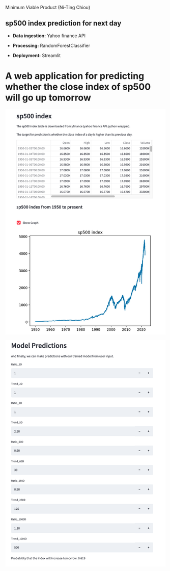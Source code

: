 Minimum Viable Product (Ni-Ting Chiou)

##  sp500 index prediction for next day

* **Data ingestion:** Yahoo finance API

* **Processing:** RandomForestClassifier

* **Deployment:** Streamlit


#  A web application for predicting whether the close index of sp500 will go up tomorrow


![alt text](https://github.com/chiouNT/Engineering/blob/main/Image/plots.png)


![alt text](https://github.com/chiouNT/Engineering/blob/main/Image/model_prediction.png)
